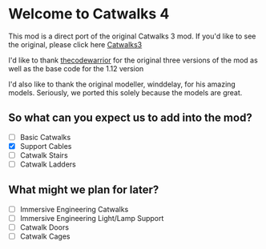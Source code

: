 # Welcome to Catwalks 4

This mod is a direct port of the original Catwalks 3 mod.
If you'd like to see the original, please click here [Catwalks3](https://github.com/thecodewarrior/Catwalks3/tree/1.12)

I'd like to thank [thecodewarrior](https://github.com/thecodewarrior) for the original three versions of the mod as well as the base code for the 1.12 version

I'd also like to thank the original modeller, winddelay, for his amazing models. Seriously, we ported this solely because the models are great.


## So what can you expect us to add into the mod?

- [ ] Basic Catwalks
- [x] Support Cables
- [ ] Catwalk Stairs
- [ ] Catwalk Ladders

## What might we plan for later?

- [ ] Immersive Engineering Catwalks
- [ ] Immersive Engineering Light/Lamp Support
- [ ] Catwalk Doors
- [ ] Catwalk Cages